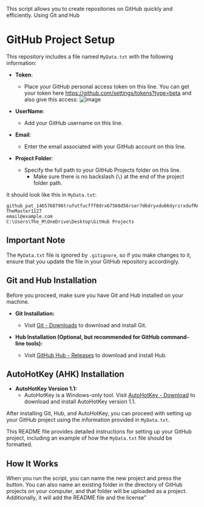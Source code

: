 This script allows you to create repositories on GitHub quickly and efficiently. Using Git and Hub

# GitHub Project Setup

This repository includes a file named `MyData.txt` with the following information:

- **Token**: 
  - Place your GitHub personal access token on this line. You can get your token here https://github.com/settings/tokens?type=beta and also give this access:
![image](https://github.com/TheMaster1127/MakeAnewProjectFast/assets/134737935/658b7c7e-5d08-4bc3-a87c-3b51745d2507)


- **UserName**: 
  - Add your GitHub username on this line.

- **Email**: 
  - Enter the email associated with your GitHub account on this line.

- **Project Folder**: 
  - Specify the full path to your GitHub Projects folder on this line.
    - Make sure there is no backslash (`\`) at the end of the project folder path.

It should look like this in `MyData.txt`:

```
github_pat_1465768796trufutfucfff8drx67568d56rser7d6dryxdu66dyrzrxdufRANOMHERitsNOTreal
TheMaster1127
email@example.com
C:\Users\The_M\OneDrive\Desktop\GitHub Projects
```

## Important Note

The `MyData.txt` file is ignored by `.gitignore`, so if you make changes to it, ensure that you update the file in your GitHub repository accordingly.

## Git and Hub Installation

Before you proceed, make sure you have Git and Hub installed on your machine.

- **Git Installation:**
  - Visit [Git - Downloads](https://git-scm.com/downloads) to download and install Git.

- **Hub Installation (Optional, but recommended for GitHub command-line tools):**
  - Visit [GitHub Hub - Releases](https://github.com/github/hub/releases) to download and install Hub.

## AutoHotKey (AHK) Installation

- **AutoHotKey Version 1.1:**
  - AutoHotKey is a Windows-only tool. Visit [AutoHotKey - Download](https://www.autohotkey.com/download/ahk-install.exe) to download and install AutoHotKey version 1.1.

After installing Git, Hub, and AutoHotKey, you can proceed with setting up your GitHub project using the information provided in `MyData.txt`.

This README file provides detailed instructions for setting up your GitHub project, including an example of how the `MyData.txt` file should be formatted.

## How It Works

When you run the script, you can name the new project and press the button.
You can also name an existing folder in the directory of GitHub projects on your computer, and that folder will be uploaded as a project. Additionally, it will add the README file and the license"

